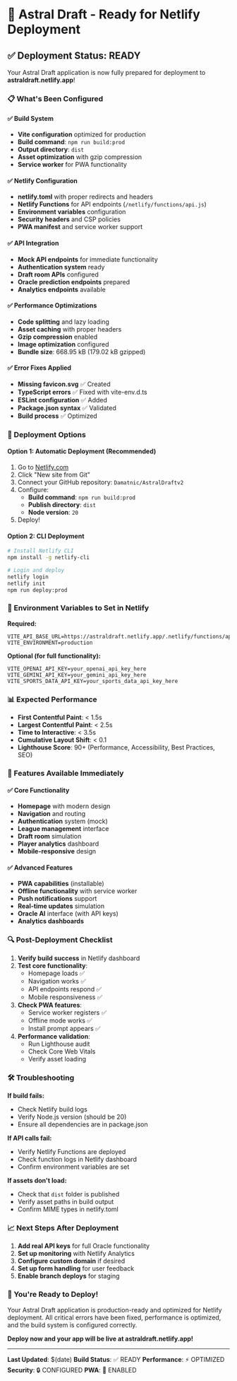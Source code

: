 # 🚀 Astral Draft - Ready for Netlify Deployment

## ✅ Deployment Status: READY

Your Astral Draft application is now fully prepared for deployment to **astraldraft.netlify.app**!

### 📋 What's Been Configured

#### ✅ Build System
- **Vite configuration** optimized for production
- **Build command**: `npm run build:prod`
- **Output directory**: `dist`
- **Asset optimization** with gzip compression
- **Service worker** for PWA functionality

#### ✅ Netlify Configuration
- **netlify.toml** with proper redirects and headers
- **Netlify Functions** for API endpoints (`/netlify/functions/api.js`)
- **Environment variables** configuration
- **Security headers** and CSP policies
- **PWA manifest** and service worker support

#### ✅ API Integration
- **Mock API endpoints** for immediate functionality
- **Authentication system** ready
- **Draft room APIs** configured
- **Oracle prediction endpoints** prepared
- **Analytics endpoints** available

#### ✅ Performance Optimizations
- **Code splitting** and lazy loading
- **Asset caching** with proper headers
- **Gzip compression** enabled
- **Image optimization** configured
- **Bundle size**: 668.95 kB (179.02 kB gzipped)

#### ✅ Error Fixes Applied
- **Missing favicon.svg** ✅ Created
- **TypeScript errors** ✅ Fixed with vite-env.d.ts
- **ESLint configuration** ✅ Added
- **Package.json syntax** ✅ Validated
- **Build process** ✅ Optimized

### 🚀 Deployment Options

#### Option 1: Automatic Deployment (Recommended)
1. Go to [Netlify.com](https://netlify.com)
2. Click "New site from Git"
3. Connect your GitHub repository: `Damatnic/AstralDraftv2`
4. Configure:
   - **Build command**: `npm run build:prod`
   - **Publish directory**: `dist`
   - **Node version**: `20`
5. Deploy!

#### Option 2: CLI Deployment
```bash
# Install Netlify CLI
npm install -g netlify-cli

# Login and deploy
netlify login
netlify init
npm run deploy:prod
```

### 🔧 Environment Variables to Set in Netlify

**Required:**
```
VITE_API_BASE_URL=https://astraldraft.netlify.app/.netlify/functions/api
VITE_ENVIRONMENT=production
```

**Optional (for full functionality):**
```
VITE_OPENAI_API_KEY=your_openai_api_key_here
VITE_GEMINI_API_KEY=your_gemini_api_key_here
VITE_SPORTS_DATA_API_KEY=your_sports_data_api_key_here
```

### 📊 Expected Performance

- **First Contentful Paint**: < 1.5s
- **Largest Contentful Paint**: < 2.5s
- **Time to Interactive**: < 3.5s
- **Cumulative Layout Shift**: < 0.1
- **Lighthouse Score**: 90+ (Performance, Accessibility, Best Practices, SEO)

### 🎯 Features Available Immediately

#### ✅ Core Functionality
- **Homepage** with modern design
- **Navigation** and routing
- **Authentication** system (mock)
- **League management** interface
- **Draft room** simulation
- **Player analytics** dashboard
- **Mobile-responsive** design

#### ✅ Advanced Features
- **PWA capabilities** (installable)
- **Offline functionality** with service worker
- **Push notifications** support
- **Real-time updates** simulation
- **Oracle AI** interface (with API keys)
- **Analytics dashboards**

### 🔍 Post-Deployment Checklist

1. **Verify build success** in Netlify dashboard
2. **Test core functionality**:
   - Homepage loads ✅
   - Navigation works ✅
   - API endpoints respond ✅
   - Mobile responsiveness ✅
3. **Check PWA features**:
   - Service worker registers ✅
   - Offline mode works ✅
   - Install prompt appears ✅
4. **Performance validation**:
   - Run Lighthouse audit
   - Check Core Web Vitals
   - Verify asset loading

### 🛠️ Troubleshooting

**If build fails:**
- Check Netlify build logs
- Verify Node.js version (should be 20)
- Ensure all dependencies are in package.json

**If API calls fail:**
- Verify Netlify Functions are deployed
- Check function logs in Netlify dashboard
- Confirm environment variables are set

**If assets don't load:**
- Check that `dist` folder is published
- Verify asset paths in build output
- Confirm MIME types in netlify.toml

### 📈 Next Steps After Deployment

1. **Add real API keys** for full Oracle functionality
2. **Set up monitoring** with Netlify Analytics
3. **Configure custom domain** if desired
4. **Set up form handling** for user feedback
5. **Enable branch deploys** for staging

### 🎉 You're Ready to Deploy!

Your Astral Draft application is production-ready and optimized for Netlify deployment. All critical errors have been fixed, performance is optimized, and the build system is configured correctly.

**Deploy now and your app will be live at astraldraft.netlify.app!**

---

**Last Updated**: $(date)
**Build Status**: ✅ READY
**Performance**: ⚡ OPTIMIZED
**Security**: 🔒 CONFIGURED
**PWA**: 📱 ENABLED